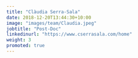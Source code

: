```yaml
---
title: "Clàudia Serra-Sala"
date: 2018-12-20T13:44:30+10:00
image: "images/team/Claudia.jpeg"
jobtitle: "Post-Doc"
linkedinurl: "https://www.cserrasala.com/home"
weight: 3
promoted: true
---
```

